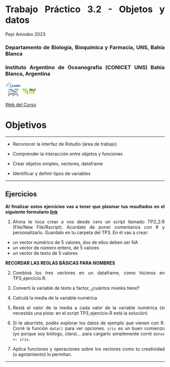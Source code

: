 Trabajo Práctico 3.2 - Objetos y datos
================
Pepi Amodeo
2023

<!--SETUP-->
<style> body {text-align: justify} </style>
<!--SOCIAL LINKS-->
<!--SOCIAL LINKS-->

### Departamento de Biología, Bioquímica y Farmacia, UNS, Bahía Blanca

### Instituto Argentino de Oceanografía (CONICET UNS) Bahía Blanca, Argentina

![icon_IADO](./img/logo_iado_2019_negro.png)
![icon_DBBF](./img/BBF_UNS_color_50p.png)

[Web del Curso](https://pepiamodeo.github.io/cursoR/)

# Objetivos

------------------------------------------------------------------------

-   Reconocer la interfaz de Rstudio (área de trabajo)

-   Comprender la interacción entre objetos y funciones

-   Crear objetos simples, vectores, dataframe

-   Identificar y definir tipos de variables

------------------------------------------------------------------------

## Ejercicios

**Al finalizar estos ejercicios vas a tener que plasmar tus resultados
en el siguiente formulario [link](https://forms.gle/Asu5TcX7M4tT8tbA7)**

1)  Ahora te toca crear a vos desde cero un script llamado TP3_2.R
    (File/New File/Rscript). Acordate de poner comentarios con \# y
    personalizarlo. Guardalo en tu carpeta del TP3. En él vas a crear:

-   un vector numérico de 5 valores, dos de ellos deben ser NA
-   un vector de número entero, de 5 valores
-   un vector de texto de 5 valores

**RECORDAR LAS REGLAS BÁSICAS PARA NOMBRES**

2)  Combiná los tres vectores en un dataframe, como hicimos en
    TP3_ejercicio.R.

3)  Convertí la variable de texto a factor, ¿cuántos niveles tiene?

4)  Calculá la media de la variable numérica

5)  Restá el valor de la media a cada valor de la variable numérica (si
    necesitás una pista: en el script TP3_ejercicio.R está la solución)

6)  Si te aburriste, podés explorar los datos de ejemplo que vienen
    con R. Corré la función `data()` para ver opciones. `iris` es un
    buen comienzo (yo porque soy biólogo, claro)… para cargarlo
    simplemente corré `datos <- iris`.

7)  Aplica funciones y operaciones sobre los vectores como tu
    creatividad (o agotamiento) lo permitan.

------------------------------------------------------------------------
